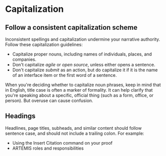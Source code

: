 Capitalization
==============

Follow a consistent capitalization scheme
-----------------------------------------

Inconsistent spellings and capitalization undermine your narrative
authority. Follow these capitalization guidelines:

*  Capitalize proper nouns, including names of individuals, places, and companies.
*  Don't capitalize *agile* or *open source*, unless either opens a sentence.
*  Don't capitalize *submit* as an action, but do capitalize it if it is the name of an interface item or the first word of a sentence.

When you're deciding whether to capitalize noun phrases, keep in mind
that in English, title case is often a marker of formality. It can help
clarify that you're speaking about a specific, official thing (such as a
form, office, or person). But overuse can cause confusion.

Headings
--------

Headlines, page titles, subheads, and similar content should follow
sentence case, and should not include a trailing colon. For example:

-   Using the Insert Citation command on your proof
-   ARTEMIS roles and responsibilities
